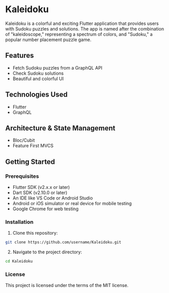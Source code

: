 # Kaleidoku

Kaleidoku is a colorful and exciting Flutter application that provides users with Sudoku puzzles and solutions. The app is named after the combination of "kaleidoscope," representing a spectrum of colors, and "Sudoku," a popular number placement puzzle game.

## Features

- Fetch Sudoku puzzles from a GraphQL API
- Check Sudoku solutions
- Beautiful and colorful UI

## Technologies Used

- Flutter
- GraphQL

## Architecture & State Management

- Bloc/Cubit
- Feature First MVCS

## Getting Started

### Prerequisites

- Flutter SDK (v2.x.x or later)
- Dart SDK (v2.10.0 or later)
- An IDE like VS Code or Android Studio
- Android or iOS simulator or real device for mobile testing
- Google Chrome for web testing

### Installation

1. Clone this repository:

```bash
git clone https://github.com/username/Kaleidoku.git
```

2. Navigate to the project directory:
```bash
cd Kaleidoku
```

### License
This project is licensed under the terms of the MIT license.
